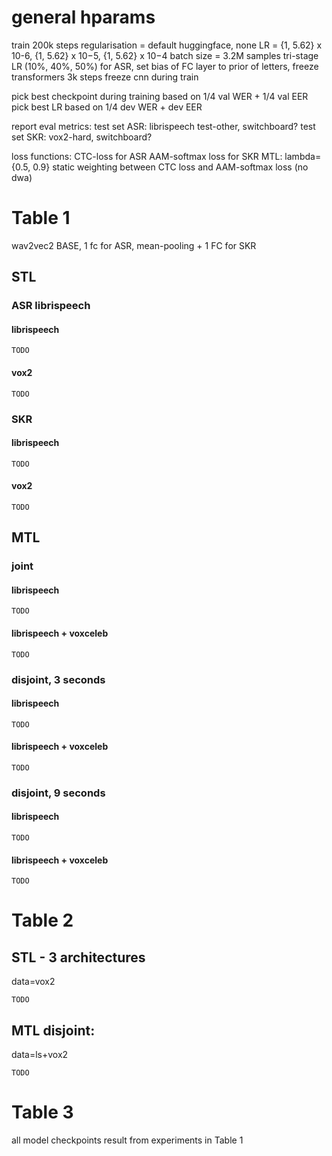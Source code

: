 # general hparams

train 200k steps
regularisation = default huggingface, none
LR = {1, 5.62} x 10-6, {1, 5.62} x 10−5, {1, 5.62} x 10−4 
batch size = 3.2M samples
tri-stage LR (10%, 40%, 50%)
for ASR, set bias of FC layer to prior of letters, freeze transformers 3k steps
freeze cnn during train

pick best checkpoint during training based on 1/4 val WER + 1/4 val EER
pick best LR based on 1/4 dev WER + dev EER

report eval metrics:
test set ASR: librispeech test-other, switchboard?
test set SKR: vox2-hard, switchboard?

loss functions:
CTC-loss for ASR
AAM-softmax loss for SKR
MTL: lambda={0.5, 0.9} static weighting between CTC loss and AAM-softmax loss (no dwa)

# Table 1

wav2vec2 BASE, 1 fc for ASR, mean-pooling + 1 FC for SKR

## STL

### ASR librispeech

#### librispeech

```
TODO
```

#### vox2

```
TODO
```

### SKR

#### librispeech

```
TODO
```

#### vox2

```
TODO
```

## MTL

### joint

#### librispeech

```
TODO
```

#### librispeech + voxceleb

```
TODO
```

### disjoint, 3 seconds

#### librispeech

```
TODO
```

#### librispeech + voxceleb

```
TODO
```
### disjoint, 9 seconds

#### librispeech

```
TODO
```

#### librispeech + voxceleb

```
TODO
```

# Table 2



## STL - 3 architectures
data=vox2

```
TODO
```

## MTL disjoint:
data=ls+vox2

```
TODO
```

# Table 3

all model checkpoints result from experiments in Table 1


